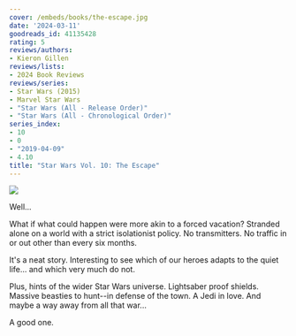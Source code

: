 ```yaml
---
cover: /embeds/books/the-escape.jpg
date: '2024-03-11'
goodreads_id: 41135428
rating: 5
reviews/authors:
- Kieron Gillen
reviews/lists:
- 2024 Book Reviews
reviews/series:
- Star Wars (2015)
- Marvel Star Wars
- "Star Wars (All - Release Order)"
- "Star Wars (All - Chronological Order)"
series_index:
- 10
- 0
- "2019-04-09"
- 4.10
title: "Star Wars Vol. 10: The Escape"
---
```


![](/embeds/books/attachments/star-wars-2015-v10-textbundle-743363.jpeg)

Well...

What if what could happen were more akin to a forced vacation? Stranded alone on a world with a strict isolationist policy. No transmitters. No traffic in or out other than every six months. 

It's a neat story. Interesting to see which of our heroes adapts to the quiet life... and which very much do not. 

Plus, hints of the wider Star Wars universe. Lightsaber proof shields. Massive beasties to hunt--in defense of the town. A Jedi in love. And maybe a way away from all that war...

A good one. 

<!--more-->